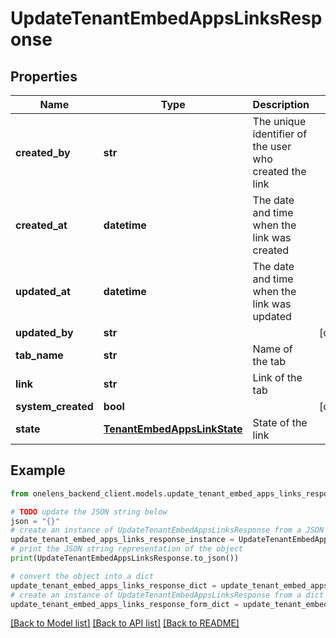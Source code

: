 # UpdateTenantEmbedAppsLinksResponse


## Properties

Name | Type | Description | Notes
------------ | ------------- | ------------- | -------------
**created_by** | **str** | The unique identifier of the user who created the link | 
**created_at** | **datetime** | The date and time when the link was created | 
**updated_at** | **datetime** | The date and time when the link was updated | 
**updated_by** | **str** |  | [optional] 
**tab_name** | **str** | Name of the tab | 
**link** | **str** | Link of the tab | 
**system_created** | **bool** |  | [optional] 
**state** | [**TenantEmbedAppsLinkState**](TenantEmbedAppsLinkState.md) | State of the link | 

## Example

```python
from onelens_backend_client.models.update_tenant_embed_apps_links_response import UpdateTenantEmbedAppsLinksResponse

# TODO update the JSON string below
json = "{}"
# create an instance of UpdateTenantEmbedAppsLinksResponse from a JSON string
update_tenant_embed_apps_links_response_instance = UpdateTenantEmbedAppsLinksResponse.from_json(json)
# print the JSON string representation of the object
print(UpdateTenantEmbedAppsLinksResponse.to_json())

# convert the object into a dict
update_tenant_embed_apps_links_response_dict = update_tenant_embed_apps_links_response_instance.to_dict()
# create an instance of UpdateTenantEmbedAppsLinksResponse from a dict
update_tenant_embed_apps_links_response_form_dict = update_tenant_embed_apps_links_response.from_dict(update_tenant_embed_apps_links_response_dict)
```
[[Back to Model list]](../README.md#documentation-for-models) [[Back to API list]](../README.md#documentation-for-api-endpoints) [[Back to README]](../README.md)


